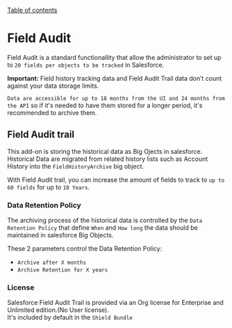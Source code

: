 [Table of contents](../Documentation.md)
# Field Audit

Field Audit is a standard functionallity that allow the administrator to set up to `20 fields per objects to be tracked` in Salesforce.

**Important:** Field history tracking data and Field Audit Trail data don’t count against your data storage limits.

`Data are accessible for up to 18 months from the UI and 24 months from the API` so if it's needed to have them stored for a longer period, it's recommended to archive them.

## Field Audit trail
This add-on is storing the historical data as Big Ojects in salesforce.
Historical Data are migrated from related history lists such as Account History into
the `FieldHistoryArchive` big object.

With Field Audit trail, you can increase the amount of fields to track to `up to 60 fields` for up to `10 Years`.



### Data Retention Policy
The archiving process of the historical data is controlled by the `Data Retention Policy` that define `When` and `How long` the data should be maintained in salesforce Big Objects.

These 2 parameters control the Data Retention Policy:
- `Archive after X months`
- `Archive Retention for X years`

### License
Salesforce Field Audit Trail is provided via an Org license for Enterprise and Unlimited edition.(No User license).\
It's included by default in the `Shield Bundle`

